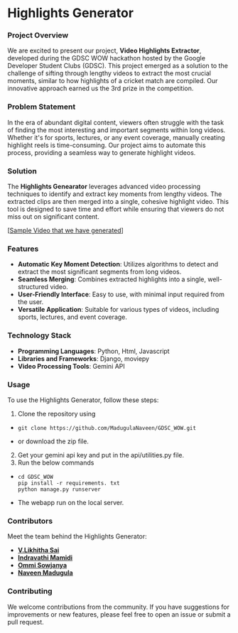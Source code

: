 # Highlights Generator

### Project Overview

We are excited to present our project, **Video Highlights Extractor**, developed during the GDSC WOW hackathon hosted by the Google Developer Student Clubs (GDSC). This project emerged as a solution to the challenge of sifting through lengthy videos to extract the most crucial moments, similar to how highlights of a cricket match are compiled. Our innovative approach earned us the 3rd prize in the competition.

### Problem Statement

In the era of abundant digital content, viewers often struggle with the task of finding the most interesting and important segments within long videos. Whether it's for sports, lectures, or any event coverage, manually creating highlight reels is time-consuming. Our project aims to automate this process, providing a seamless way to generate highlight videos.

### Solution

The **Highlights Genearator** leverages advanced video processing techniques to identify and extract key moments from lengthy videos. The extracted clips are then merged into a single, cohesive highlight video. This tool is designed to save time and effort while ensuring that viewers do not miss out on significant content.

[[Sample Video that we have generated](https://github.com/MadugulaNaveen/GDSC_WOW/assets/110622667/9989ec63-d781-4bee-98d9-82aa61fd348b)]
### Features

- **Automatic Key Moment Detection**: Utilizes algorithms to detect and extract the most significant segments from long videos.
- **Seamless Merging**: Combines extracted highlights into a single, well-structured video.
- **User-Friendly Interface**: Easy to use, with minimal input required from the user.
- **Versatile Application**: Suitable for various types of videos, including sports, lectures, and event coverage.

### Technology Stack

- **Programming Languages**: Python, Html, Javascript
- **Libraries and Frameworks**: Django, moviepy
- **Video Processing Tools**: Gemini API


### Usage

To use the Highlights Generator, follow these steps:

1. Clone the repository using
  - ```
    git clone https://github.com/MadugulaNaveen/GDSC_WOW.git
  - or download the zip file.
2. Get your gemini api key and put in the api/utilities.py file.
3. Run the below commands
  - ```
    cd GDSC_WOW
    pip install -r requirements. txt
    python manage.py runserver
  - The webapp run on the local server.
    
### Contributors

Meet the team behind the Highlights Generator:

- **[V.Likhitha Sai](https://github.com/Likhithasai04)**
- **[Indravathi Mamidi](https://github.com/Indravathimamidi)**
- **[Ommi Sowjanya](https://github.com/Sowjanya-Ommi)**
- **[Naveen Madugula](https://github.com/MadugulaNaveen)**
  
### Contributing

We welcome contributions from the community. If you have suggestions for improvements or new features, please feel free to open an issue or submit a pull request.
